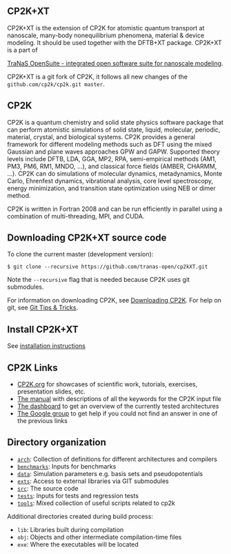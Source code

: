 ## CP2K+XT 

CP2K+XT is the extension of CP2K for atomistic quantum transport at nanoscale, many-body nonequilibrium phenomena, material & device modeling. It should be used together with the DFTB+XT package.
CP2K+XT is a part of 

[TraNaS OpenSuite - integrated open software suite for nanoscale modeling](http://tranas.org/opensuite/).

CP2K+XT is a git fork of CP2K, it follows all new changes of the ``github.com/cp2k/cp2k.git master``.

## CP2K

CP2K is a quantum chemistry and solid state physics software package that can perform atomistic simulations of solid state, liquid, molecular, periodic, material, crystal, and biological systems. CP2K provides a general framework for different modeling methods such as DFT using the mixed Gaussian and plane waves approaches GPW and GAPW. Supported theory levels include DFTB, LDA, GGA, MP2, RPA, semi-empirical methods (AM1, PM3, PM6, RM1, MNDO, ...), and classical force fields (AMBER, CHARMM, ...). CP2K can do simulations of molecular dynamics, metadynamics, Monte Carlo, Ehrenfest dynamics, vibrational analysis, core level spectroscopy, energy minimization, and transition state optimization using NEB or dimer method.

CP2K is written in Fortran 2008 and can be run efficiently in parallel using a combination of multi-threading, MPI, and CUDA.

## Downloading CP2K+XT source code

To clone the current master (development version):
```console
$ git clone --recursive https://github.com/tranas-open/cp2kXT.git
```
Note the ``--recursive`` flag that is needed because CP2K uses git submodules.

For information on downloading CP2K, see [Downloading CP2K](https://www.cp2k.org/download).
For help on git, see [Git Tips & Tricks](https://github.com/cp2k/cp2k/wiki/Git-Tips-&-Tricks).

## Install CP2K+XT

See [installation instructions](./INSTALL.md)

## CP2K Links

* [CP2K.org](https://www.cp2k.org) for showcases of scientific work, tutorials, exercises, presentation slides, etc.
* [The manual](https://manual.cp2k.org/) with descriptions of all the keywords for the CP2K input file
* [The dashboard](https://dashboard.cp2k.org) to get an overview of the currently tested architectures
* [The Google group](https://groups.google.com/group/cp2k) to get help if you could not find an answer in one of the previous links

## Directory organization

* [`arch`](./arch): Collection of definitions for different architectures and compilers
* [`benchmarks`](./benchmarks): Inputs for benchmarks
* [`data`](./data): Simulation parameters e.g. basis sets and pseudopotentials
* [`exts`](./exts): Access to external libraries via GIT submodules
* [`src`](./src): The source code
* [`tests`](./tests): Inputs for tests and regression tests
* [`tools`](./tools): Mixed collection of useful scripts related to cp2k

Additional directories created during build process:

* `lib`: Libraries built during compilation
* `obj`: Objects and other intermediate compilation-time files
* `exe`: Where the executables will be located
